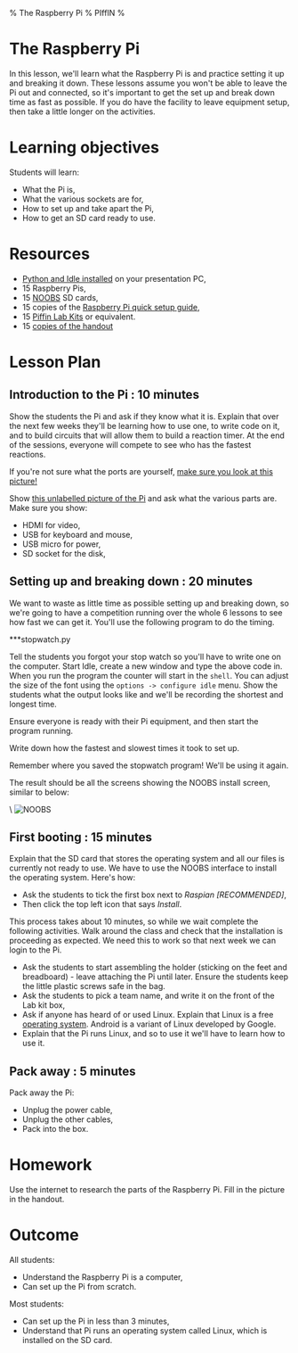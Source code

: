 % The Raspberry Pi
% PIffIN
%

# The Raspberry Pi

In this lesson, we'll learn what the Raspberry Pi is and practice setting it up and breaking it down. 
These lessons assume you won't be able to leave the Pi out and connected, so it's important to get the set up and break down time as fast as possible.
If you do have the facility to leave equipment setup, then take a little longer on the activities.

# Learning objectives

Students will learn:

* What the Pi is,
* What the various sockets are for,
* How to set up and take apart the Pi,
* How to get an SD card ready to use.

# Resources

* [Python and Idle installed](http://www.python.org/getit/releases/2.7.6/) on your presentation PC,
* 15 Raspberry Pis,
* 15 [NOOBS](http://www.raspberrypi.org/archives/4100) SD cards,
* 15 copies of the [Raspberry Pi quick setup guide](http://www.raspberrypi.org/wp-content/uploads/2012/04/quick-start-guide-v2_1.pdf),
* 15 [Piffin Lab Kits](http://www.piffin.co.uk/products/raspberry-pi-lab-kit) or equivalent.
* 15 [copies of the handout](lesson-1-handout.html)

# Lesson Plan

## Introduction to the Pi : 10 minutes

Show the students the Pi and ask if they know what it is. Explain that over the next few weeks they'll be learning how to use one, to write code on it, and to build circuits that will allow them to build a reaction timer. At the end of the sessions, everyone will compete to see who has the fastest reactions.

If you're not sure what the ports are yourself, [make sure you look at this picture!](http://www.raspberrypi.org/wp-content/uploads/2011/07/RaspiModelB.png)

Show [this unlabelled picture of the Pi](http://upload.wikimedia.org/wikipedia/commons/3/3d/RaspberryPi.jpg) and ask what the various parts are.
Make sure you show:

* HDMI for video,
* USB for keyboard and mouse,
* USB micro for power,
* SD socket for the disk,

## Setting up and breaking down : 20 minutes

We want to waste as little time as possible setting up and breaking down, so we're going to have a competition running over the whole 6 lessons to see how fast we can get it. You'll use the following program to do the timing.

***stopwatch.py

Tell the students you forgot your stop watch so you'll have to write one on the computer. Start Idle, create a new window and type the above code in. When you run the program the counter will start in the `shell`. You can adjust the size of the font using the `options -> configure idle` menu. Show the students what the output looks like and we'll be recording the shortest and longest time.

Ensure everyone is ready with their Pi equipment, and then start the program running.

Write down how the fastest and slowest times it took to set up.

Remember where you saved the stopwatch program! We'll be using it again.

The result should be all the screens showing the NOOBS install screen, similar to below:

\ ![NOOBS](noobs.png)

## First booting : 15 minutes

Explain that the SD card that stores the operating system and all our files is currently not ready to use. We have to use the NOOBS interface to install the operating system. Here's how:

* Ask the students to tick the first box next to *Raspian [RECOMMENDED]*,
* Then click the top left icon that says *Install*.

This process takes about 10 minutes, so while we wait complete the following activities. Walk around the class and check that the installation is proceeding as expected. We need this to work so that next week we can login to the Pi.

* Ask the students to start assembling the holder (sticking on the feet and breadboard) - leave attaching the Pi until later. Ensure the students keep the little plastic screws safe in the bag.
* Ask the students to pick a team name, and write it on the front of the Lab kit box,
* Ask if anyone has heard of or used Linux. Explain that Linux is a free [operating system](../glossary.html#operating-system). Android is a variant of Linux developed by Google.
* Explain that the Pi runs Linux, and so to use it we'll have to learn how to use it.

## Pack away : 5 minutes

Pack away the Pi:

* Unplug the power cable,
* Unplug the other cables,
* Pack into the box.

# Homework

Use the internet to research the parts of the Raspberry Pi. Fill in the picture in the handout.

# Outcome

All students:

* Understand the Raspberry Pi is a computer,
* Can set up the Pi from scratch.

Most students:

* Can set up the Pi in less than 3 minutes,
* Understand that Pi runs an operating system called Linux, which is installed on the SD card.

